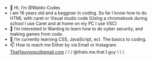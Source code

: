 - 👋 Hi, I’m @Waldo-Codes
-    I am 16 years old and a begginer in coding. So far I know how to do HTML with caret or Visual studio code 
     (Using a chromebook during school I use Caret and at home on my PC I use VSC)
- 👀 I’m interested in Wanting to learn how to do cyber security, and making games from code.
- 🌱 I’m currently learning CSS, JavaScript, ect. The basics to coding.
- 📫 How to reach me Either by via Email or Instagram. That1guyonpc@gmail.com   / / /   @thats.me.that.1.guy   \ \ \
